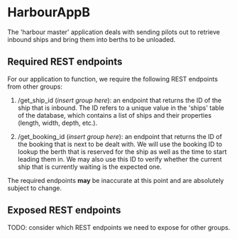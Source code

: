 # HarbourAppB
The 'harbour master' application deals with sending pilots out to retrieve inbound ships and bring them into berths to be unloaded.

## Required REST endpoints
For our application to function, we require the following REST endpoints from other groups:

1. /get_ship_id (*insert group here*): an endpoint that returns the ID of the ship that is inbound. The ID refers to a unique value in the 'ships' table of the database, which contains a list of ships and their properties (length, width, depth, etc.).

2. /get_booking_id (*insert group here*): an endpoint that returns the ID of the booking that is next to be dealt with. We will use the booking ID to lookup the berth that is reserved for the ship as well as the time to start leading them in. We may also use this ID to verify whether the current ship that is currently waiting is the expected one.

The required endpoints **may** be inaccurate at this point and are absolutely subject to change. 

## Exposed REST endpoints
TODO: consider which REST endpoints we need to expose for other groups.
